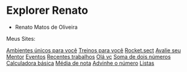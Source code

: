 # Explorer Renato

- Renato Matos de Oliveira

Meus Sites:

<a href="https://sonrenato1506.github.io/Explorer-renato/exercicios-das-aulas/explorer2.2/projeto01/index.html">Ambientes únicos para você</a>
<a href="https://sonrenato1506.github.io/Explorer-renato/exercicios-das-aulas/explorer2.2/projeto02/index.html">Treinos para você</a>
<a href="https://sonrenato1506.github.io/Explorer-renato/exercicios-das-aulas/explorer2.2/recriando-layout-desafio/index.html#">Rocket.sect</a>
<a href="https://sonrenato1506.github.io/Explorer-renato/exercicios-das-aulas/explorer3.2/desafio-formularios/index.html">Avalie seu Mentor</a>
<a href="https://sonrenato1506.github.io/Explorer-renato/exercicios-das-aulas/explorer3.2/projeto03/index.html">Eventos</a>
<a href="https://sonrenato1506.github.io/Explorer-renato/exercicios-das-aulas/explorer3.2/projeto05/index.html">Recentes trabalhos</a>
<a href="https://sonrenato1506.github.io/Explorer-renato/exercicios-das-aulas/explorer4.3/01/index.html">Olá vc</a>
<a href="https://sonrenato1506.github.io/Explorer-renato/exercicios-das-aulas/explorer4.3/02/index.html">Soma de dois números</a>
<a href="https://sonrenato1506.github.io/Explorer-renato/exercicios-das-aulas/explorer4.3/03/index.html">Calculadora básica</a>
<a href="https://sonrenato1506.github.io/Explorer-renato/exercicios-das-aulas/explorer4.3/04/index.html">Média de nota</a>
<a href="https://sonrenato1506.github.io/Explorer-renato/exercicios-das-aulas/explorer4.3/06/index.html">Advinhe o número</a>
<a href="https://sonrenato1506.github.io/Explorer-renato/exercicios-das-aulas/explorer4.3/07/index.html">Listas</a>